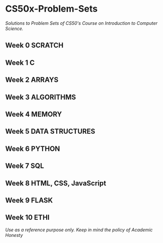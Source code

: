 # CS50x-Problem-Sets
###### Solutions to Problem Sets of CS50's Course on Introduction to Computer Science.

## Week 0 SCRATCH

## Week 1 C

## Week 2 ARRAYS

## Week 3 ALGORITHMS

## Week 4 MEMORY

## Week 5 DATA STRUCTURES

## Week 6 PYTHON

## Week 7 SQL

## Week 8 HTML, CSS, JavaScript

## Week 9 FLASK

## Week 10 ETHI

*Use as a reference purpose only. Keep in mind the policy of Academic Honesty*
